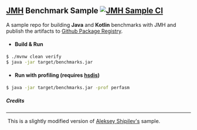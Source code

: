 ## [JMH][jmh] Benchmark Sample   [![JMH Sample CI][badge]][github-workflow]

   A sample repo for building **Java** and **Kotlin** benchmarks with JMH and publish the artifacts to [Github Package Registry][github-packages].

- #### Build & Run

```bash
$ ./mvnw clean verify 
$ java -jar target/benchmarks.jar
```

- #### Run with profiling (requires [hsdis][hsdis])

```bash
$ java -jar target/benchmarks.jar -prof perfasm
```

[jmh]: JMHhttps://openjdk.java.net/projects/code-tools/jmh/	"JMH"
[hsdis]: https://github.com/AdoptOpenJDK/jitwatch/wiki/Building-hsdis	"hsdis"
[badge]: https://img.shields.io/github/workflow/status/sureshg/jmh-bench-sample/JMH%20Sample%20CI?label=JMH%20Build&style=for-the-badge
[github-badge]: https://github.com/sureshg/jmh-bench-sample/workflows/JMH%20Sample%20CI/badge.svg
[github-packages]: https://github.com/sureshg/jmh-bench-sample/packages
[github-workflow]: https://github.com/sureshg/jmh-bench-sample/actions
[jmh-archetypes]: https://github.com/openjdk/jmh/tree/master/jmh-archetypes

##### Credits

---

​     This is a slightly modified version of [Aleksey Shipilev's](https://github.com/shipilev) sample.

